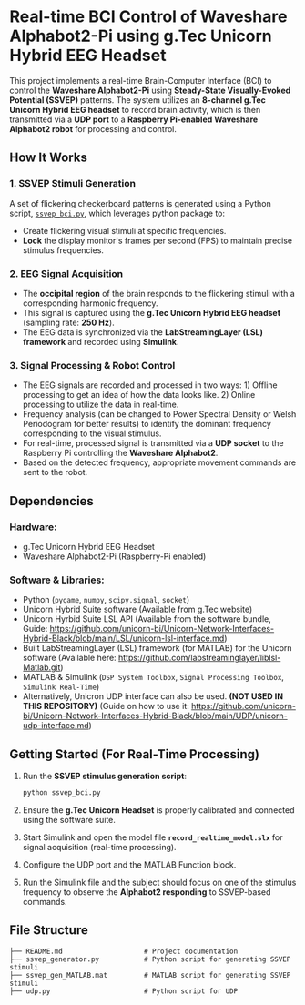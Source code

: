 # Real-time BCI Control of Waveshare Alphabot2-Pi using g.Tec Unicorn Hybrid EEG Headset

This project implements a real-time Brain-Computer Interface (BCI) to control the **Waveshare Alphabot2-Pi** using **Steady-State Visually-Evoked Potential (SSVEP)** patterns. The system utilizes an **8-channel g.Tec Unicorn Hybrid EEG headset** to record brain activity, which is then transmitted via a **UDP port** to a **Raspberry Pi-enabled Waveshare Alphabot2 robot** for processing and control.

## How It Works

### 1. SSVEP Stimuli Generation
A set of flickering checkerboard patterns is generated using a Python script, [`ssvep_bci.py`](ssvep_bci.py), which leverages python package to:
- Create flickering visual stimuli at specific frequencies.
- **Lock** the display monitor's frames per second (FPS) to maintain precise stimulus frequencies.

### 2. EEG Signal Acquisition
- The **occipital region** of the brain responds to the flickering stimuli with a corresponding harmonic frequency.
- This signal is captured using the **g.Tec Unicorn Hybrid EEG headset** (sampling rate: **250 Hz**).
- The EEG data is synchronized via the **LabStreamingLayer (LSL) framework** and recorded using **Simulink**.

### 3. Signal Processing & Robot Control
- The EEG signals are recorded and processed in two ways: 1) Offline processing to get an idea of how the data looks like. 2) Online processing to utilize the data in real-time.
- Frequency analysis (can be changed to Power Spectral Density or Welsh Periodogram for better results) to identify the dominant frequency corresponding to the visual stimulus.
- For real-time, processed signal is transmitted via a **UDP socket** to the Raspberry Pi controlling the **Waveshare Alphabot2**.
- Based on the detected frequency, appropriate movement commands are sent to the robot.

## Dependencies

### Hardware:
- g.Tec Unicorn Hybrid EEG Headset
- Waveshare Alphabot2-Pi (Raspberry-Pi enabled)

### Software & Libraries:
- Python (`pygame`, `numpy`, `scipy.signal`, `socket`)
- Unicorn Hybrid Suite software (Available from g.Tec website)
- Unicorn Hyrbid Suite LSL API (Available from the software bundle, Guide: https://github.com/unicorn-bi/Unicorn-Network-Interfaces-Hybrid-Black/blob/main/LSL/unicorn-lsl-interface.md)
- Built LabStreamingLayer (LSL) framework (for MATLAB) for the Unicorn software (Available here: https://github.com/labstreaminglayer/liblsl-Matlab.git)
- MATLAB & Simulink (`DSP System Toolbox`, `Signal Processing Toolbox`, `Simulink Real-Time`)
- Alternatively, Unicron UDP interface can also be used. **(NOT USED IN THIS REPOSITORY)** (Guide on how to use it: https://github.com/unicorn-bi/Unicorn-Network-Interfaces-Hybrid-Black/blob/main/UDP/unicorn-udp-interface.md)

## Getting Started (For Real-Time Processing)

1. Run the **SSVEP stimulus generation script**:
   ```bash
   python ssvep_bci.py
   ```

2. Ensure the **g.Tec Unicorn Headset** is properly calibrated and connected using the software suite.

3. Start Simulink and open the model file **`record_realtime_model.slx`** for signal acquisition (real-time processing).

4. Configure the UDP port and the MATLAB Function block.
  
5. Run the Simulink file and the subject should focus on one of the stimulus frequency to observe the **Alphabot2 responding** to SSVEP-based commands.

## File Structure
```
├── README.md                    # Project documentation
├── ssvep_generator.py           # Python script for generating SSVEP stimuli
├── ssvep_gen_MATLAB.mat         # MATLAB script for generating SSVEP stimuli
├── udp.py                       # Python script for UDP
```

